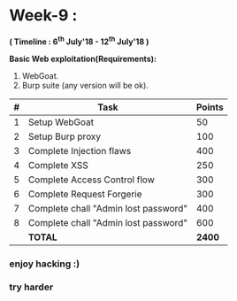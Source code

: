 # Week-9 :

**( Timeline : 6<sup>th</sup> July'18 - 12<sup>th</sup> July'18 )**
 
 **Basic Web exploitation(Requirements):**
 1. WebGoat.
 2. Burp suite (any version will be ok).

|#| Task		| Points	|	
|--| ------------- 	| -------------	
|1| Setup WebGoat| 50 |
|2| Setup Burp proxy  | 100| 
|3| Complete Injection flaws |400|
|4| Complete XSS  | 250| 
|5| Complete Access Control flow |300|
|6| Complete Request Forgerie| 300 |
|7| Complete chall "Admin lost password"  |400|
|8| Complete chall "Admin lost password"| 600  |
|| **TOTAL** 	| **2400**	|








### enjoy hacking :)
### try harder
